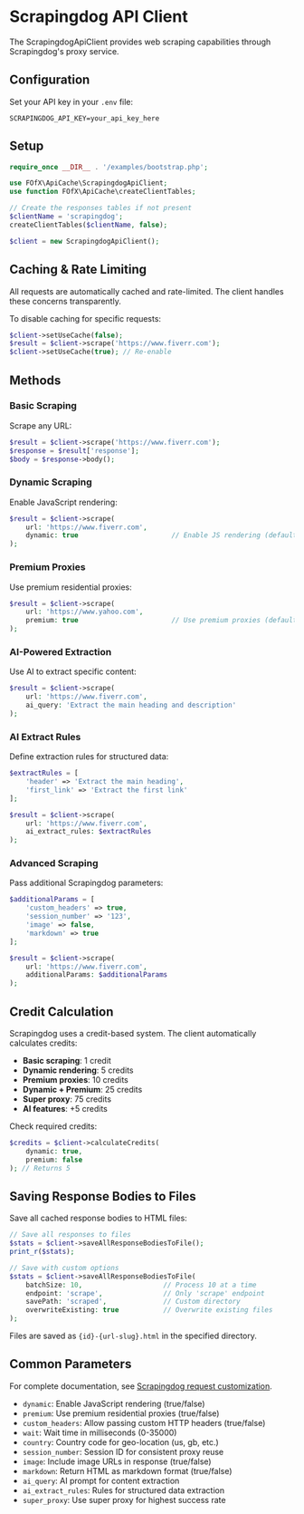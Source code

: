 # Scrapingdog API Client

The ScrapingdogApiClient provides web scraping capabilities through Scrapingdog's proxy service.

## Configuration

Set your API key in your `.env` file:

```env
SCRAPINGDOG_API_KEY=your_api_key_here
```

## Setup

```php
require_once __DIR__ . '/examples/bootstrap.php';

use FOfX\ApiCache\ScrapingdogApiClient;
use function FOfX\ApiCache\createClientTables;

// Create the responses tables if not present
$clientName = 'scrapingdog';
createClientTables($clientName, false);

$client = new ScrapingdogApiClient();
```

## Caching & Rate Limiting

All requests are automatically cached and rate-limited. The client handles these concerns transparently.

To disable caching for specific requests:

```php
$client->setUseCache(false);
$result = $client->scrape('https://www.fiverr.com');
$client->setUseCache(true); // Re-enable
```

## Methods

### Basic Scraping

Scrape any URL:

```php
$result = $client->scrape('https://www.fiverr.com');
$response = $result['response'];
$body = $response->body();
```

### Dynamic Scraping

Enable JavaScript rendering:

```php
$result = $client->scrape(
    url: 'https://www.fiverr.com',
    dynamic: true                       // Enable JS rendering (default: false)
);
```

### Premium Proxies

Use premium residential proxies:

```php
$result = $client->scrape(
    url: 'https://www.yahoo.com',
    premium: true                       // Use premium proxies (default: null)
);
```

### AI-Powered Extraction

Use AI to extract specific content:

```php
$result = $client->scrape(
    url: 'https://www.fiverr.com',
    ai_query: 'Extract the main heading and description'
);
```

### AI Extract Rules

Define extraction rules for structured data:

```php
$extractRules = [
    'header' => 'Extract the main heading',
    'first_link' => 'Extract the first link'
];

$result = $client->scrape(
    url: 'https://www.fiverr.com',
    ai_extract_rules: $extractRules
);
```

### Advanced Scraping

Pass additional Scrapingdog parameters:

```php
$additionalParams = [
    'custom_headers' => true,
    'session_number' => '123',
    'image' => false,
    'markdown' => true
];

$result = $client->scrape(
    url: 'https://www.fiverr.com',
    additionalParams: $additionalParams
);
```

## Credit Calculation

Scrapingdog uses a credit-based system. The client automatically calculates credits:

- **Basic scraping**: 1 credit
- **Dynamic rendering**: 5 credits
- **Premium proxies**: 10 credits
- **Dynamic + Premium**: 25 credits
- **Super proxy**: 75 credits
- **AI features**: +5 credits

Check required credits:

```php
$credits = $client->calculateCredits(
    dynamic: true,
    premium: false
); // Returns 5
```

## Saving Response Bodies to Files

Save all cached response bodies to HTML files:

```php
// Save all responses to files
$stats = $client->saveAllResponseBodiesToFile();
print_r($stats);

// Save with custom options
$stats = $client->saveAllResponseBodiesToFile(
    batchSize: 10,                    // Process 10 at a time
    endpoint: 'scrape',               // Only 'scrape' endpoint
    savePath: 'scraped',              // Custom directory
    overwriteExisting: true           // Overwrite existing files
);
```

Files are saved as `{id}-{url-slug}.html` in the specified directory.

## Common Parameters

For complete documentation, see [Scrapingdog request customization](https://docs.scrapingdog.com/web-scraping-api/request-customization).

- `dynamic`: Enable JavaScript rendering (true/false)
- `premium`: Use premium residential proxies (true/false)
- `custom_headers`: Allow passing custom HTTP headers (true/false)
- `wait`: Wait time in milliseconds (0-35000)
- `country`: Country code for geo-location (us, gb, etc.)
- `session_number`: Session ID for consistent proxy reuse
- `image`: Include image URLs in response (true/false)
- `markdown`: Return HTML as markdown format (true/false)
- `ai_query`: AI prompt for content extraction
- `ai_extract_rules`: Rules for structured data extraction
- `super_proxy`: Use super proxy for highest success rate